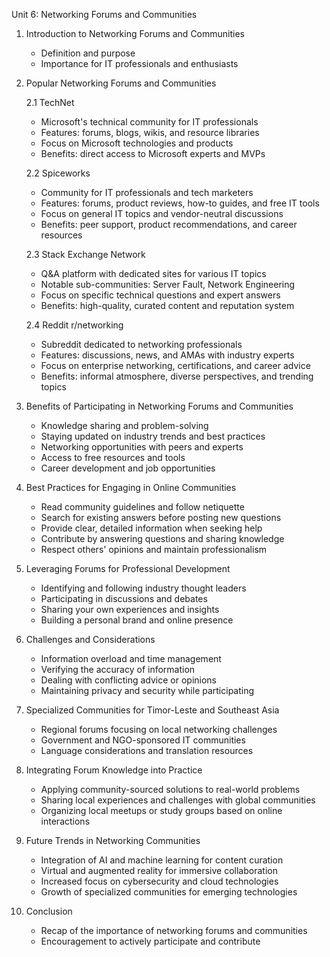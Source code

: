 Unit 6: Networking Forums and Communities

1. Introduction to Networking Forums and Communities
   - Definition and purpose
   - Importance for IT professionals and enthusiasts

2. Popular Networking Forums and Communities

   2.1 TechNet
   - Microsoft's technical community for IT professionals
   - Features: forums, blogs, wikis, and resource libraries
   - Focus on Microsoft technologies and products
   - Benefits: direct access to Microsoft experts and MVPs

   2.2 Spiceworks
   - Community for IT professionals and tech marketers
   - Features: forums, product reviews, how-to guides, and free IT tools
   - Focus on general IT topics and vendor-neutral discussions
   - Benefits: peer support, product recommendations, and career resources

   2.3 Stack Exchange Network
   - Q&A platform with dedicated sites for various IT topics
   - Notable sub-communities: Server Fault, Network Engineering
   - Focus on specific technical questions and expert answers
   - Benefits: high-quality, curated content and reputation system

   2.4 Reddit r/networking
   - Subreddit dedicated to networking professionals
   - Features: discussions, news, and AMAs with industry experts
   - Focus on enterprise networking, certifications, and career advice
   - Benefits: informal atmosphere, diverse perspectives, and trending topics

3. Benefits of Participating in Networking Forums and Communities
   - Knowledge sharing and problem-solving
   - Staying updated on industry trends and best practices
   - Networking opportunities with peers and experts
   - Access to free resources and tools
   - Career development and job opportunities

4. Best Practices for Engaging in Online Communities
   - Read community guidelines and follow netiquette
   - Search for existing answers before posting new questions
   - Provide clear, detailed information when seeking help
   - Contribute by answering questions and sharing knowledge
   - Respect others' opinions and maintain professionalism

5. Leveraging Forums for Professional Development
   - Identifying and following industry thought leaders
   - Participating in discussions and debates
   - Sharing your own experiences and insights
   - Building a personal brand and online presence

6. Challenges and Considerations
   - Information overload and time management
   - Verifying the accuracy of information
   - Dealing with conflicting advice or opinions
   - Maintaining privacy and security while participating

7. Specialized Communities for Timor-Leste and Southeast Asia
   - Regional forums focusing on local networking challenges
   - Government and NGO-sponsored IT communities
   - Language considerations and translation resources

8. Integrating Forum Knowledge into Practice
   - Applying community-sourced solutions to real-world problems
   - Sharing local experiences and challenges with global communities
   - Organizing local meetups or study groups based on online interactions

9. Future Trends in Networking Communities
   - Integration of AI and machine learning for content curation
   - Virtual and augmented reality for immersive collaboration
   - Increased focus on cybersecurity and cloud technologies
   - Growth of specialized communities for emerging technologies

10. Conclusion
    - Recap of the importance of networking forums and communities
    - Encouragement to actively participate and contribute
